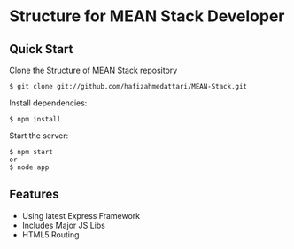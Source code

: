 Structure for MEAN Stack Developer
=======================

## Quick Start

  Clone the Structure of MEAN Stack repository

    $ git clone git://github.com/hafizahmedattari/MEAN-Stack.git

  Install dependencies:

    $ npm install

  Start the server:

    $ npm start
    or
    $ node app

## Features

  * Using latest Express Framework
  * Includes Major JS Libs
  * HTML5 Routing